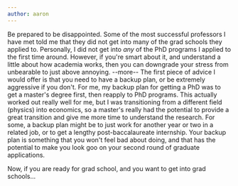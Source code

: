 ```yaml
---
author: aaron
---
```

Be prepared to be disappointed. Some of the most successful professors I have met told me that they did not get into many of the grad schools they applied to. Personally, I did not get into *any* of the PhD programs I applied to the first time around. However, if you're smart about it, and understand a little about how academia works, then you can downgrade your stress from unbearable to just above annoying.
--more--
The first piece of advice I would offer is that you need to have a backup plan, or be extremely aggressive if you don't. For me, my backup plan for getting a PhD was to get a master's degree first, then reapply to PhD programs. This actually worked out really well for me, but I was transitioning from a different field (physics) into economics, so a master's really had the potential to provide a great transition and give me more time to understand the research. For some, a backup plan might be to just work for another year or two in a related job, or to get a lengthy post-baccalaureate internship. Your backup plan is something that you won't feel bad about doing, and that has the potential to make you look goo on your second round of graduate applications.

Now, if you are ready for grad school, and you want to get into grad schools...